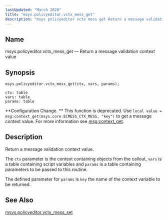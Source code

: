 ```yaml
---
lastUpdated: "March 2020"
title: "msys.policyeditor.vctx_mess_get"
description: "msys policyeditor vctx mess get Return a message validation context value msys policyeditor vctx mess get ctx vars params Configuration Change This function is deprecated Use local value msg context get msys core ECMESS CTX MESS key to get a message context value For more information see msg context get..."
---
```


<a name="lua.ref.msys.policyeditor.vctx_mess_get"></a> 
## Name

msys.policyeditor.vctx_mess_get — Return a message validation context value

<a name="idp25115808"></a> 
## Synopsis

`msys.policyeditor.vctx_mess_get(ctx, vars, params);`

```
ctx: table
vars: table
params: table
```

**Configuration Change. ** This function is deprecated. Use `local value = msg:context_get(msys.core.ECMESS_CTX_MESS, "key")` to get a message context value. For more information see [msg:context_get](/momentum/3/3-reference/3-reference-lua-ref-msg-context-get).

<a name="idp25121184"></a> 
## Description

Return a message validation context value.

The `ctx` parameter is the context containing objects from the callout, `vars` is a table containing script variables and `params` is a table containing parameters to be passed to this routine.

The defined parameter for `params` is `key` the name of the context variable to be returned.

<a name="idp25126032"></a> 
## See Also

[msys.policyeditor.vctx_mess_set](/momentum/3/3-reference/lua-ref-msys-policyeditor-vctx-mess-set)